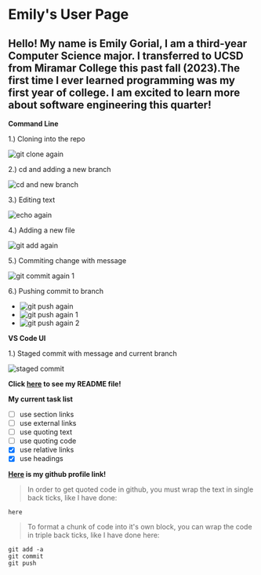 # Emily's User Page

## Hello! My name is Emily Gorial, I am a third-year Computer Science major. I transferred to UCSD from Miramar College this past fall (2023).The first time I ever learned programming was my first year of college. I am excited to learn more about software engineering this quarter!

**Command Line**

1.) Cloning into the repo

![git clone again](https://github.com/EmilyGorial1/110-Lab-1/assets/146862114/0e4bf9d4-c3b8-4fb8-b503-560ff795fd98)

2.) cd and adding a new branch

![cd and new branch](https://github.com/EmilyGorial1/110-Lab-1/assets/146862114/e1d467e9-eaeb-417d-ab65-4ef68bf10c31)

3.) Editing text

![echo again](https://github.com/EmilyGorial1/110-Lab-1/assets/146862114/61e9621a-6dfe-492e-831b-6869d9b774c7)

4.) Adding a new file

![git add again](https://github.com/EmilyGorial1/110-Lab-1/assets/146862114/c2219215-16d6-4139-958d-1f88349dac7c)

5.) Commiting change with message

![git commit again 1](https://github.com/EmilyGorial1/110-Lab-1/assets/146862114/10338388-0a88-4071-af59-74cb7e6d8285)

6.) Pushing commit to branch

- ![git push again](https://github.com/EmilyGorial1/110-Lab-1/assets/146862114/e32daf58-79a8-4e71-bff3-e05909b805c6)
- ![git push again 1](https://github.com/EmilyGorial1/110-Lab-1/assets/146862114/e4d8f12c-7614-4362-842c-8a7a86d3335c)
- ![git push again 2](https://github.com/EmilyGorial1/110-Lab-1/assets/146862114/b986fa1c-1570-459c-8b53-a29c40a40e78)

**VS Code UI**

1.) Staged commit with message and current branch

![staged commit](https://github.com/EmilyGorial1/110-Lab-1/assets/146862114/b4accab5-44ad-4e51-a4c3-7a735c50dc51)


**Click [here](README.md) to see my README file!** 


**My current task list**

- [ ] use section links
- [ ] use external links
- [ ] use quoting text
- [ ] use quoting code
- [x] use relative links
- [x] use headings

**[Here](https://github.com/EmilyGorial1) is my github profile link!**

> In order to get quoted code in github, you must wrap the text in single back ticks, like I have done:

`here`

> To format a chunk of code into it's own block, you can wrap the code in triple back ticks, like I have done here:

```
git add -a
git commit
git push
```










